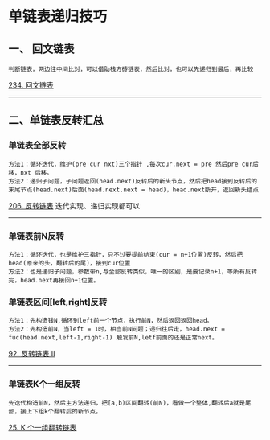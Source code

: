 # 单链表递归技巧

## 一、 回文链表
    判断链表，两边往中间比对，可以借助栈方砖链表，然后比对，也可以先递归到最后，再比较
    

[234. 回文链表](https://leetcode.cn/problems/palindrome-linked-list/description/)

---

## 二、单链表反转汇总

### 单链表全部反转
    方法1：循环迭代，维护(pre cur nxt)三个指针 ,每次cur.next = pre 然后pre cur后移，nxt 后移。
    方法2：递归子问题，子问题返回(head.next)反转后的新头节点，然后把head接到反转后的末尾节点(head.next)后面(head.next.next = head)，head.next断开，返回新头结点

[206. 反转链表](https://leetcode.cn/problems/reverse-linked-list/description/) 迭代实现、递归实现都可以

---

### 单链表前N反转
    方法1：循环迭代，也是维护三指针，只不过要提前结束(cur = n+1位置)反转，然后把head(原来的头，翻转后的尾)，接到cur位置
    方法2：也是递归子问题，参数带n,与全部反转类似，唯一的区别，是要记录n+1，等所有反转完，head.next再接回n+1位置。

### 单链表区间[left,right]反转
    方法1：先构造钱N,循环到left前一个节点，执行前N，然后返回返回head。
    方法2：先构造前N，当left = 1时，相当前N问题；递归往后走，head.next = fuc(head.next,left-1,right-1) 触发前N,letf前面的还是正常next。
[92. 反转链表 II](https://leetcode.cn/problems/reverse-linked-list-ii/description/)

---

### 单链表K个一组反转
    先迭代构造前N，然后主方法递归，把[a,b)区间翻转(前N)，看做一个整体,翻转后a就是尾部，接上下组k个翻转后的新节点。

[25. K 个一组翻转链表](https://leetcode.cn/problems/reverse-nodes-in-k-group/description/)






